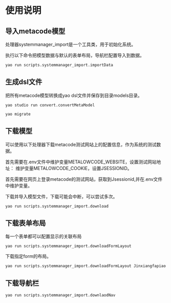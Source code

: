 # 使用说明


## 导入metacode模型

处理器systemmanager_import是一个工具类，用于初始化系统。

执行以下命令把模型数据与默认的表单布局，导航栏配置导入到数据。

`yao run scripts.systemmanager_import.importData`


## 生成dsl文件

把所有metacode模型转换成yao dsl文件并保存到目录models目录。

`yao studio run convert.convertMetaModel`

`yao migrate`

## 下载模型

可以使用以下处理器下载metacode测试网站上的配置信息，作为系统的测试数据。

首先需要在.env文件中维护变量METALOWCODE_WEBSITE，设置测试网站地址：
维护变量METALOWCODE_COOKIE，设置JSESSIONID。

首先需要在网页上登录metacode的测试网站，获取到Jsessionid,并在.env文件中维护变量。

下载并导入模型文件，下载可能会中断，可以尝试多次。

`yao run scripts.systemmanager_import.download`

## 下载表单布局

每一个表单都可以配置显示的关联布局

`yao run scripts.systemmanager_import.downloadFormLayout`

下载指定form的布局。

`yao run scripts.systemmanager_import.downloadFormLayout Jinxiangfapiao`


## 下载导航栏

`yao run scripts.systemmanager_import.downlaodNav`